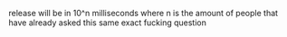 release will be in 10^n milliseconds where n is the amount of people that have already asked this same exact fucking question